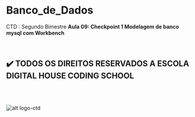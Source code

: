 # Banco_de_Dados

CTD : Segundo Bimestre 
__Aula 09: Checkpoint 1 Modelagem de banco mysql com Workbench__

<br>

## ✔️  __TODOS OS DIREITOS RESERVADOS A ESCOLA DIGITAL HOUSE CODING SCHOOL__
<br> <br>

![alt logo-ctd](https://vidadeempresa.com.br/wp-content/uploads/2021/02/curso.png)
